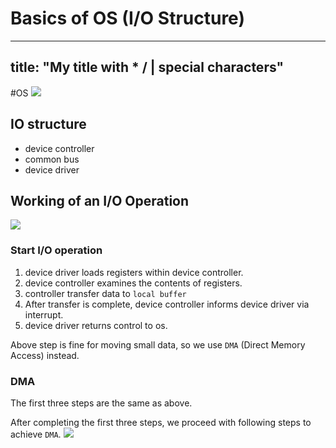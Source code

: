 # Basics of OS (I/O Structure)
---
title: "My title with * / | special characters"
---
#OS 
![](https://i.imgur.com/uP7Z9Mw.png)

## IO structure
- device controller
- common bus
- device driver

## Working of an I/O Operation
![](https://i.imgur.com/JBmO4Z0.png)

### Start I/O operation
1. device driver loads registers within device controller.
2. device controller examines the contents of registers.
3. controller transfer data to `local buffer`
4. After transfer is complete, device controller informs device driver via interrupt.
5. device driver returns control to os.

Above step is fine for moving small data, so we use `DMA` (Direct Memory Access) instead.
### DMA
The first three steps are the same as above.

After completing the first three steps, we proceed with following steps to achieve `DMA`.
![](https://i.imgur.com/pMYunFJ.png)
